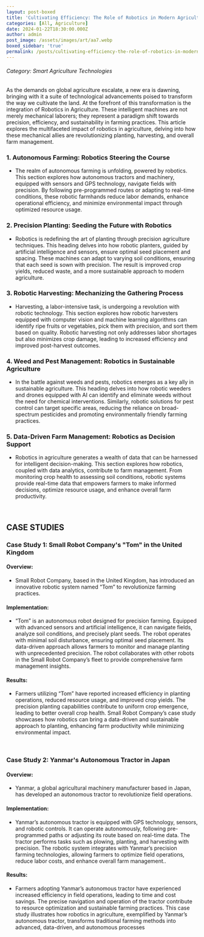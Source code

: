 ```yaml
---
layout: post-boxed
title: 'Cultivating Efficiency: The Role of Robotics in Modern Agriculture'
categories: [All, Agriculture]
date: 2024-01-22T18:30:00.000Z
author: admin
post_image: /assets/images/art/aa7.webp
boxed_sidebar: 'true'
permalink: /posts/cultivating-efficiency-the-role-of-robotics-in-modern-agriculture
---
```


###### Category: Smart Agriculture Technologies

As the demands on global agriculture escalate, a new era is dawning, bringing with it a suite of technological advancements poised to transform the way we cultivate the land. At the forefront of this transformation is the integration of Robotics in Agriculture. These intelligent machines are not merely mechanical laborers; they represent a paradigm shift towards precision, efficiency, and sustainability in farming practices. This article explores the multifaceted impact of robotics in agriculture, delving into how these mechanical allies are revolutionizing planting, harvesting, and overall farm management.

### 1. Autonomous Farming: Robotics Steering the Course

* The realm of autonomous farming is unfolding, powered by robotics. This section explores how autonomous tractors and machinery, equipped with sensors and GPS technology, navigate fields with precision. By following pre-programmed routes or adapting to real-time conditions, these robotic farmhands reduce labor demands, enhance operational efficiency, and minimize environmental impact through optimized resource usage.

### 2. Precision Planting: Seeding the Future with Robotics

* Robotics is redefining the art of planting through precision agriculture techniques. This heading delves into how robotic planters, guided by artificial intelligence and sensors, ensure optimal seed placement and spacing. These machines can adapt to varying soil conditions, ensuring that each seed is sown with precision. The result is improved crop yields, reduced waste, and a more sustainable approach to modern agriculture.

### 3. Robotic Harvesting: Mechanizing the Gathering Process

* Harvesting, a labor-intensive task, is undergoing a revolution with robotic technology. This section explores how robotic harvesters equipped with computer vision and machine learning algorithms can identify ripe fruits or vegetables, pick them with precision, and sort them based on quality. Robotic harvesting not only addresses labor shortages but also minimizes crop damage, leading to increased efficiency and improved post-harvest outcomes.

### 4. Weed and Pest Management: Robotics in Sustainable Agriculture

* In the battle against weeds and pests, robotics emerges as a key ally in sustainable agriculture. This heading delves into how robotic weeders and drones equipped with AI can identify and eliminate weeds without the need for chemical interventions. Similarly, robotic solutions for pest control can target specific areas, reducing the reliance on broad-spectrum pesticides and promoting environmentally friendly farming practices.

### 5. Data-Driven Farm Management: Robotics as Decision Support

* Robotics in agriculture generates a wealth of data that can be harnessed for intelligent decision-making. This section explores how robotics, coupled with data analytics, contribute to farm management. From monitoring crop health to assessing soil conditions, robotic systems provide real-time data that empowers farmers to make informed decisions, optimize resource usage, and enhance overall farm productivity.

<br>

## CASE STUDIES

### Case Study 1: Small Robot Company's "Tom" in the United Kingdom

#### Overview:

* Small Robot Company, based in the United Kingdom, has introduced an innovative robotic system named “Tom” to revolutionize farming practices.

#### Implementation:

* “Tom” is an autonomous robot designed for precision farming. Equipped with advanced sensors and artificial intelligence, it can navigate fields, analyze soil conditions, and precisely plant seeds. The robot operates with minimal soil disturbance, ensuring optimal seed placement. Its data-driven approach allows farmers to monitor and manage planting with unprecedented precision. The robot collaborates with other robots in the Small Robot Company’s fleet to provide comprehensive farm management insights.

#### Results:

* Farmers utilizing “Tom” have reported increased efficiency in planting operations, reduced resource usage, and improved crop yields. The precision planting capabilities contribute to uniform crop emergence, leading to better overall crop health. Small Robot Company’s case study showcases how robotics can bring a data-driven and sustainable approach to planting, enhancing farm productivity while minimizing environmental impact.

<br>

### Case Study 2: Yanmar's Autonomous Tractor in Japan

#### Overview:

* Yanmar, a global agricultural machinery manufacturer based in Japan, has developed an autonomous tractor to revolutionize field operations.

#### Implementation:

* Yanmar’s autonomous tractor is equipped with GPS technology, sensors, and robotic controls. It can operate autonomously, following pre-programmed paths or adjusting its route based on real-time data. The tractor performs tasks such as plowing, planting, and harvesting with precision. The robotic system integrates with Yanmar’s precision farming technologies, allowing farmers to optimize field operations, reduce labor costs, and enhance overall farm management..

#### Results:

* Farmers adopting Yanmar’s autonomous tractor have experienced increased efficiency in field operations, leading to time and cost savings. The precise navigation and operation of the tractor contribute to resource optimization and sustainable farming practices. This case study illustrates how robotics in agriculture, exemplified by Yanmar’s autonomous tractor, transforms traditional farming methods into advanced, data-driven, and autonomous processes
